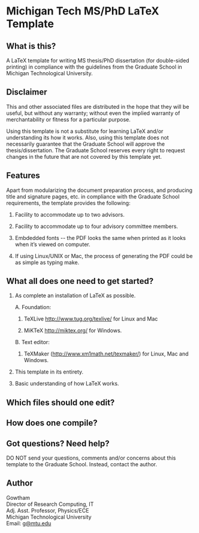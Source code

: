 Michigan Tech MS/PhD LaTeX Template
================

What is this?
-------------------

A LaTeX template for writing MS thesis/PhD dissertation (for double-sided 
printing) in compliance with the guidelines from the Graduate School in 
Michigan Technological University.


Disclaimer
-------------------

This and other associated files are distributed in the hope that they will 
be useful, but without any warranty; without even the implied warranty of 
merchantability or fitness for a particular purpose.

Using this template is not a substitute for learning LaTeX and/or 
understanding its how it works. Also, using this template does not 
necessarily guarantee that the Graduate School will approve the 
thesis/dissertation. The Graduate School reserves every right to request 
changes in the future that are not covered by this template yet. 


Features
-------------------

Apart from modularizing the document preparation process, and producing title 
and signature pages, etc. in compliance with the Graduate School requirements, 
the template provides the following:

  1. Facility to accommodate up to two advisors.

  2. Facility to accommodate up to four advisory committee members.

  3. Embdedded fonts -- the PDF looks the same when printed as it looks 
     when it’s viewed on computer.

  4. If using Linux/UNIX or Mac, the process of generating the PDF could 
     be as simple as typing make.


What all does one need to get started?
-------------------

  1. As complete an installation of LaTeX as possible.

     A. Foundation:

        1. TeXLive http://www.tug.org/texlive/ for Linux and Mac

        2. MiKTeX http://miktex.org/ for Windows.

     B. Text editor:

        1. TeXMaker (http://www.xm1math.net/texmaker/) for
           Linux, Mac and Windows.

  2. This template in its entirety.

  3. Basic understanding of how LaTeX works.


Which files should one edit?
-------------------



How does one compile?
-------------------



Got questions? Need help?
-------------------

DO NOT send your questions, comments and/or concerns about this template to 
the Graduate School. Instead, contact the author.


Author
-------------------

Gowtham          
Director of Research Computing, IT             
Adj. Asst. Professor, Physics/ECE               
Michigan Technological University                 
Email: g@mtu.edu

